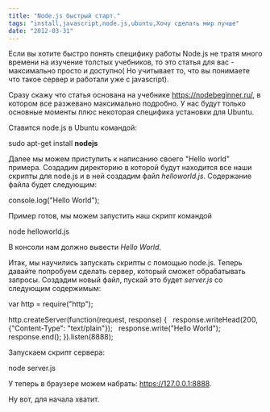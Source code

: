 ```yaml
---
title: "Node.js быстрый старт."
tags: "install,javascript,node.js,ubuntu,Хочу сделать мир лучше"
date: "2012-03-31"
---
```


Если вы хотите быстро понять специфику работы Node.js не тратя много времени на изучение толстых учебников, то это статья для вас - максимально просто и доступно( Но учитывает то, что вы понимаете что такое сервер и работали уже с javascript).

Сразу скажу что статья основана на учебнике https://nodebeginner.ru/, в котором все разжевано максимально подробно. У нас будут только основные моменты плюс некоторая специфика установки для Ubuntu.

Ставится node.js в Ubuntu командой:

sudo apt-get install **nodejs**

Далее мы можем приступить к написанию своего "Hello world" примера. Создадим директорию в которой будут находится все наши скрипты для node.js и в ней создадим файл _helloworld.js_. Содержание файла будет следующим:

console.log("Hello World");

Пример готов, мы можем запустить наш скрипт командой

node helloworld.js

В консоли нам должно вывести _Hello World_.

Итак, мы научились запускать скрипты с помощью node.js. Теперь давайте попробуем сделать сервер, который сможет обрабатывать запросы. Создадим новый файл, пускай это будет _server.js_ со следующим содержимым:

var http = require("http");

http.createServer(function(request, response) {
  response.writeHead(200, {"Content-Type": "text/plain"});
  response.write("Hello World");
  response.end();
}).listen(8888);

Запускаем скрипт сервера:

node server.js

У теперь в браузере можем набрать: https://127.0.0.1:8888.

Ну вот, для начала хватит.
